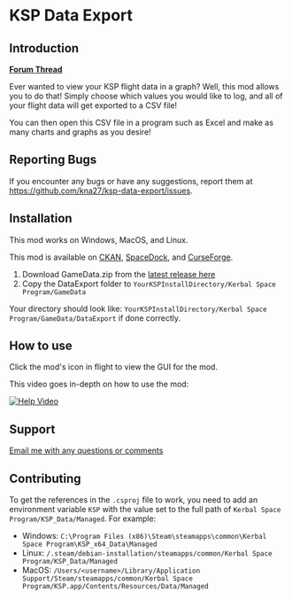 # KSP Data Export

## Introduction
**[Forum Thread](https://forum.kerbalspaceprogram.com/index.php?/topic/201967-111x-export-flight-data-to-a-csv-file-mod)**

Ever wanted to view your KSP flight data in a graph? Well, this mod allows you to do that! Simply choose which values you would like to log, and all of your flight data will get exported to a CSV file!

You can then open this CSV file in a program such as Excel and make as many charts and graphs as you desire!

## Reporting Bugs
If you encounter any bugs or have any suggestions, report them at https://github.com/kna27/ksp-data-export/issues.

## Installation
This mod works on Windows, MacOS, and Linux.

This mod is available on [CKAN](https://github.com/KSP-CKAN/CKAN), [SpaceDock](https://spacedock.info/mod/2711/KSP%20Data%20Export), and [CurseForge](https://www.curseforge.com/kerbal/ksp-mods/data-export).

1. Download GameData.zip from the [latest release here](https://github.com/kna27/ksp-data-export/releases/latest)
2. Copy the DataExport folder to `YourKSPInstallDirectory/Kerbal Space Program/GameData`

Your directory should look like: `YourKSPInstallDirectory/Kerbal Space Program/GameData/DataExport` if done correctly.

## How to use
Click the mod's icon in flight to view the GUI for the mod.

This video goes in-depth on how to use the mod:

[![Help Video](https://img.youtube.com/vi/3s2SctniVLM/0.jpg)](https://www.youtube.com/watch?v=3s2SctniVLM)

## Support
[Email me with any questions or comments](mailto:krisharora27@gmail.com)

## Contributing
To get the references in the `.csproj` file to work, you need to add an environment variable `KSP` with the value set to the full path of `Kerbal Space Program/KSP_Data/Managed`. For example:
- Windows: `C:\Program Files (x86)\Steam\steamapps\common\Kerbal Space Program\KSP_x64_Data\Managed`
- Linux: `/.steam/debian-installation/steamapps/common/Kerbal Space Program/KSP_Data/Managed`
- MacOS: `/Users/<username>/Library/Application Support/Steam/steamapps/common/Kerbal Space Program/KSP.app/Contents/Resources/Data/Managed`
